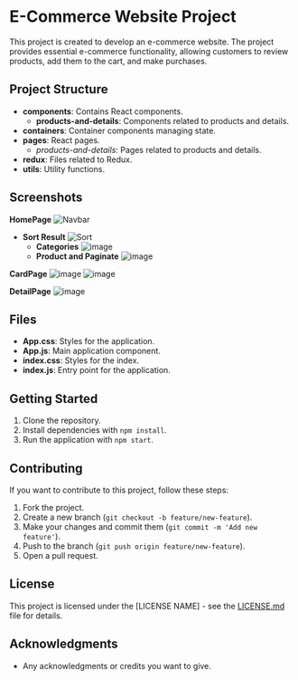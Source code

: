 # E-Commerce Website Project

This project is created to develop an e-commerce website. The project provides essential e-commerce functionality, allowing customers to review products, add them to the cart, and make purchases.

## Project Structure

- **components**: Contains React components.
  - **products-and-details**: Components related to products and details.
- **containers**: Container components managing state.
- **pages**: React pages.
  - *products-and-details*: Pages related to products and details.
- **redux**: Files related to Redux.
- **utils**: Utility functions.

## Screenshots

**HomePage**
  ![Navbar](https://github.com/gmzsyt/e-commerce/assets/82291548/32902374-6135-4c4e-9aab-234036741405)
- **Sort Result**
  ![Sort](https://github.com/gmzsyt/e-commerce/assets/82291548/db8f20ac-b2af-4616-930d-41b9694c196c)
  - **Categories**
  ![image](https://github.com/gmzsyt/e-commerce/assets/82291548/e8751a77-e642-413d-8280-14997902db60)
  - **Product and Paginate**
  ![image](https://github.com/gmzsyt/e-commerce/assets/82291548/b6d27e07-24d0-49f2-b773-9a1ffce95a8b)

**CardPage**
![image](https://github.com/gmzsyt/e-commerce/assets/82291548/512fd54e-8fb6-4432-a193-8dfaf09a3303)
![image](https://github.com/gmzsyt/e-commerce/assets/82291548/b5867501-c084-4f88-80b1-f53b4698ff37)

**DetailPage**
![image](https://github.com/gmzsyt/e-commerce/assets/82291548/8595c6e3-2a54-45f3-ac63-d83885c42559)



## Files

- **App.css**: Styles for the application.
- **App.js**: Main application component.
- **index.css**: Styles for the index.
- **index.js**: Entry point for the application.

## Getting Started

1. Clone the repository.
2. Install dependencies with `npm install`.
3. Run the application with `npm start`.

## Contributing

If you want to contribute to this project, follow these steps:

1. Fork the project.
2. Create a new branch (`git checkout -b feature/new-feature`).
3. Make your changes and commit them (`git commit -m 'Add new feature'`).
4. Push to the branch (`git push origin feature/new-feature`).
5. Open a pull request.

## License

This project is licensed under the [LICENSE NAME] - see the [LICENSE.md](LICENSE.md) file for details.

## Acknowledgments

- Any acknowledgments or credits you want to give.

